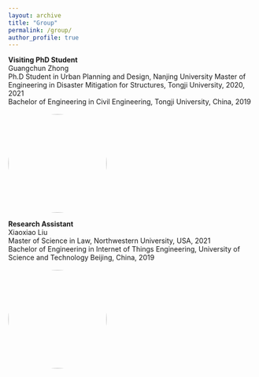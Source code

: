 ```yaml
---
layout: archive
title: "Group"
permalink: /group/
author_profile: true
---
```


**Visiting PhD Student**\
Guangchun Zhong\
Ph.D Student in Urban Planning and Design, Nanjing University
Master of Engineering in Disaster Mitigation for Structures, Tongji University, 2020, 2021\
Bachelor of Engineering in Civil Engineering, Tongji University, China, 2019\
<br/><img src='https://skywalkerzhai.github.io/weizhai.github.io/images/zhong.jpg' width='200' style="border-radius:50%">

**Research Assistant**\
Xiaoxiao Liu\
Master of Science in Law, Northwestern University, USA, 2021\
Bachelor of Engineering in Internet of Things Engineering, University of Science and Technology Beijing, China, 2019\
<br/><img src='https://skywalkerzhai.github.io/weizhai.github.io/images/xiaoxiao.jpg' width='200' style="border-radius:50%">
